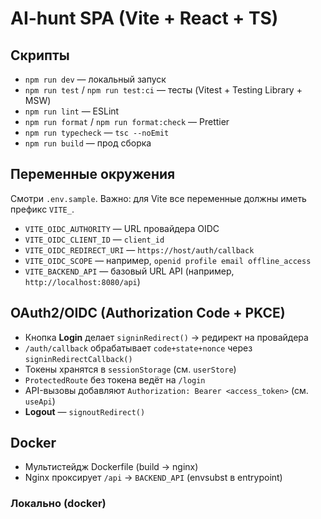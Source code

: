 # AI-hunt SPA (Vite + React + TS)

## Скрипты
- `npm run dev` — локальный запуск
- `npm run test` / `npm run test:ci` — тесты (Vitest + Testing Library + MSW)
- `npm run lint` — ESLint
- `npm run format` / `npm run format:check` — Prettier
- `npm run typecheck` — `tsc --noEmit`
- `npm run build` — прод сборка

## Переменные окружения
Смотри `.env.sample`. Важно: для Vite все переменные должны иметь префикс `VITE_`.

- `VITE_OIDC_AUTHORITY` — URL провайдера OIDC
- `VITE_OIDC_CLIENT_ID` — `client_id`
- `VITE_OIDC_REDIRECT_URI` — `https://host/auth/callback`
- `VITE_OIDC_SCOPE` — например, `openid profile email offline_access`
- `VITE_BACKEND_API` — базовый URL API (например, `http://localhost:8080/api`)

## OAuth2/OIDC (Authorization Code + PKCE)
- Кнопка **Login** делает `signinRedirect()` → редирект на провайдера
- `/auth/callback` обрабатывает `code+state+nonce` через `signinRedirectCallback()`
- Токены хранятся в `sessionStorage` (см. `userStore`)
- `ProtectedRoute` без токена ведёт на `/login`
- API-вызовы добавляют `Authorization: Bearer <access_token>` (см. `useApi`)
- **Logout** — `signoutRedirect()`

## Docker
- Мультистейдж Dockerfile (build → nginx)
- Nginx проксирует `/api` → `BACKEND_API` (envsubst в entrypoint)

### Локально (docker)